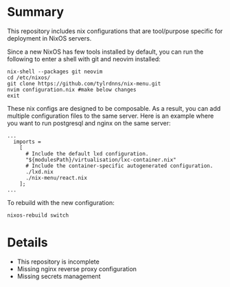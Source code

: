 # Summary
This repository includes nix configurations that are tool/purpose specific for deployment in NixOS servers. 

Since a new NixOS has few tools installed by default, you can run the following to enter a shell with git and neovim installed:

```
nix-shell --packages git neovim
cd /etc/nixos/
git clone https://github.com/tylrdnns/nix-menu.git
nvim configuration.nix #make below changes
exit
```

These nix configs are designed to be composable. As a result, you can add multiple configuration files to the same server. Here is an example where you want to run postgresql and nginx on the same server:

```
...
  imports =
    [
      # Include the default lxd configuration.
      "${modulesPath}/virtualisation/lxc-container.nix"
      # Include the container-specific autogenerated configuration.
      ./lxd.nix
      ./nix-menu/react.nix
    ];
...
```

To rebuild with the new configuration:
```
nixos-rebuild switch
```

# Details
- This repository is incomplete
- Missing nginx reverse proxy configuration
- Missing secrets management
